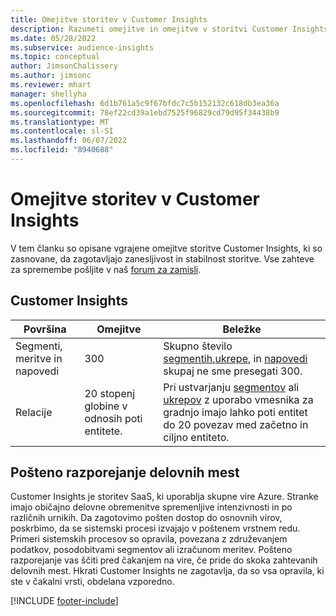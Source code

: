 ```yaml
---
title: Omejitve storitev v Customer Insights
description: Razumeti omejitve in omejitve v storitvi Customer Insights SaaS.
ms.date: 05/28/2022
ms.subservice: audience-insights
ms.topic: conceptual
author: JimsonChalissery
ms.author: jimsonc
ms.reviewer: mhart
manager: shellyha
ms.openlocfilehash: 6d1b761a5c9f67bfdc7c5b152132c618db3ea36a
ms.sourcegitcommit: 78ef22cd39a1ebd7525f96829cd79d95f34438b9
ms.translationtype: MT
ms.contentlocale: sl-SI
ms.lasthandoff: 06/07/2022
ms.locfileid: "8940688"
---
```

# <a name="service-limits-in-customer-insights"></a>Omejitve storitev v Customer Insights

V tem članku so opisane vgrajene omejitve storitve Customer Insights, ki so zasnovane, da zagotavljajo zanesljivost in stabilnost storitve. Vse zahteve za spremembe pošljite v naš [forum za zamisli](https://go.microsoft.com/fwlink/?linkid=2074172).

## <a name="customer-insights"></a>Customer Insights

| Površina  | Omejitve  | Beležke |
|-------------|---------------------------------------------------------------------|---------------------------------------------------------------------|
| Segmenti, meritve in napovedi | 300  | Skupno število [segmentih](segments.md),[ukrepe](measures.md), in [napovedi](predictions.md) skupaj ne sme presegati 300.  |
| Relacije | 20 stopenj globine v odnosih poti entitete. | Pri ustvarjanju [segmentov](segments.md) ali [ukrepov](measures.md) z uporabo vmesnika za gradnjo imajo lahko poti entitet do 20 povezav med začetno in ciljno entiteto.  |

## <a name="fair-scheduling-of-jobs"></a>Pošteno razporejanje delovnih mest

Customer Insights je storitev SaaS, ki uporablja skupne vire Azure. Stranke imajo običajno delovne obremenitve spremenljive intenzivnosti in po različnih urnikih. Da zagotovimo pošten dostop do osnovnih virov, poskrbimo, da se sistemski procesi izvajajo v poštenem vrstnem redu. Primeri sistemskih procesov so opravila, povezana z združevanjem podatkov, posodobitvami segmentov ali izračunom meritev. Pošteno razporejanje vas ščiti pred čakanjem na vire, če pride do skoka zahtevanih delovnih mest. Hkrati Customer Insights ne zagotavlja, da so vsa opravila, ki ste v čakalni vrsti, obdelana vzporedno.

[!INCLUDE [footer-include](includes/footer-banner.md)]
